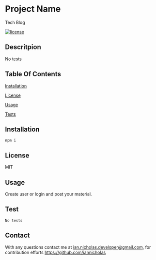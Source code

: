 
  # Project Name
  Tech Blog

  [![license](https://img.shields.io/badge/License-MIT-yellow.svg)](https://opensource.org/licenses/MIT)
  
  ## Descritpion
  No tests
  ## Table Of Contents
  [Installation](#installation)

  [License](#license)

  [Usage](#usage)

  [Tests](#test)
  ## Installation

  ~~~
  npm i
  ~~~

  ## License
  MIT

  ## Usage
  Create user or login and post your material.
  
  ## Test
  ~~~
  No tests
  ~~~

  ## Contact
  With any questions contact me at <ian.nicholas.developer@gmail.com>, for contribution efforts <https://github.com/iannicholas>
  